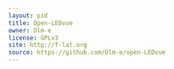 ```yaml
---
layout: pid
title: Open-LEDvue
owner: Olm-e
license: GPLv3
site: http://f-lat.org
source: https://github.com/Olm-e/open-LEDvue
---
```

